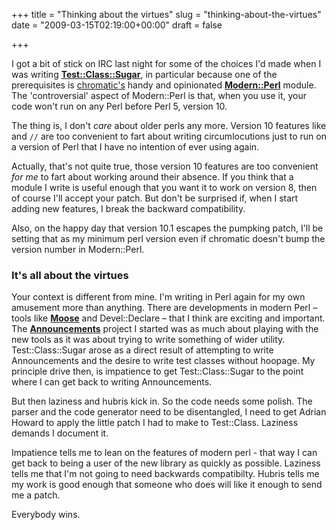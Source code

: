 +++
title = "Thinking about the virtues"
slug = "thinking-about-the-virtues"
date = "2009-03-15T02:19:00+00:00"
draft = false

+++

I got a bit of stick on IRC last night for some of the choices I'd made when I was writing [**Test::Class::Sugar**](http://github.com/pdcawley/test-class-sugar/), in particular because one of the prerequisites is [chromatic's](http://www.modernperlbooks.com/) handy and opinionated [**Modern::Perl**](http://search.cpan.org/dist/Modern-Perl) module. The 'controversial' aspect of Modern::Perl is that, when you use it, your code won't run on any Perl before Perl 5, version 10.

The thing is, I don't *care* about older perls any more. Version 10 features like <code><sub></sub></code> and <code>//</code> are too convenient to fart about writing circumlocutions just to run on a version of Perl that I have no intention of ever using again.

Actually, that's not quite true, those version 10 features are too convenient *for me* to fart about working around their absence. If you think that a module I write is useful enough that you want it to work on version 8, then of course I'll accept your patch. But don't be surprised if, when I start adding new features, I break the backward compatibility.

Also, on the happy day that version 10.1 escapes the pumpking patch, I'll be setting that as my minimum perl version even if chromatic doesn't bump the version number in Modern::Perl.

### It's all about the virtues

Your context is different from mine. I'm writing in Perl again for my own amusement more than anything. There are developments in modern Perl – tools like [**Moose**](http://search.cpan.org/dist/Moose) and Devel::Declare – that I think are exciting and important. The [**Announcements**](http://github.com/pdcawley/perl-announcements) project I started was as much about playing with the new tools as it was about trying to write something of wider utility. Test::Class::Sugar arose as a direct result of attempting to write Announcements and the desire to write test classes without hoopage. My principle drive then, is impatience to get Test::Class::Sugar to the point where I can get back to writing Announcements.

But then laziness and hubris kick in. So the code needs some polish. The parser and the code generator need to be disentangled, I need to get Adrian Howard to apply the little patch I had to make to Test::Class. Laziness demands I document it.

Impatience tells me to lean on the features of modern perl - that way I can get back to being a user of the new library as quickly as possible. Laziness tells me that I'm not going to need backwards compatibilty. Hubris tells me my work is good enough that someone who does will like it enough to send me a patch.

Everybody wins.
